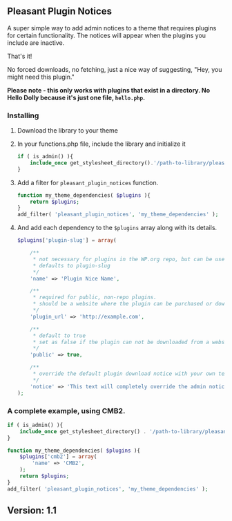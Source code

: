 ## Pleasant Plugin Notices

A super simple way to add admin notices to a theme that requires plugins for certain functionality. The notices will appear when the plugins you include are inactive.

That's it!

No forced downloads, no fetching, just a nice way of suggesting, "Hey, you might need this plugin."

**Please note - this only works with plugins that exist in a directory. No Hello Dolly because it's just one file, `hello.php`.**

### Installing

1. Download the library to your theme
2. In your functions.php file, include the library and initialize it
	```php
	if ( is_admin() ){
		include_once get_stylesheet_directory().'/path-to-library/pleasant-plugin-notices.php';
	}
	```

3. Add a filter for `pleasant_plugin_notices` function.
	```php
	function my_theme_dependencies( $plugins ){
		return $plugins;
	}
	add_filter( 'pleasant_plugin_notices', 'my_theme_dependencies' );
	```

4. And add each dependency to the `$plugins` array along with its details.
	```php
	$plugins['plugin-slug'] = array(

		/**
		 * not necessary for plugins in the WP.org repo, but can be used if desired
		 * defaults to plugin-slug
		 */
		'name' => 'Plugin Nice Name',

		/**
		 * required for public, non-repo plugins.
		 * should be a website where the plugin can be purchased or downloaded
		 */
		'plugin_url' => 'http://example.com',

		/** 
		 * default to true
		 * set as false if the plugin can not be downloaded from a website
		 */
		'public' => true,

		/**
		 * override the default plugin download notice with your own text & html
		 */
		'notice' => 'This text will completely override the admin notice. It can accept <a href="http://example.com">anchor tags</a>, line breaks, <em>emphasis</em>, and <strong>strong words</strong>.',
	);
	```

### A complete example, using CMB2.

```php
if ( is_admin() ){
	include_once get_stylesheet_directory() . '/path-to-library/pleasant-plugin-notices.php';
}

function my_theme_dependencies( $plugins ){
	$plugins['cmb2'] = array(
		'name' => 'CMB2',
	);
	return $plugins;
}
add_filter( 'pleasant_plugin_notices', 'my_theme_dependencies' );	
```

## Version: 1.1

